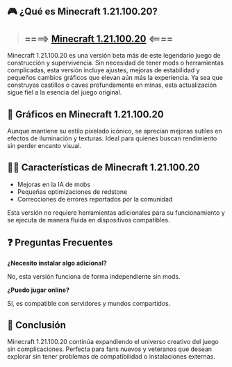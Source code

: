 ## 🎮 ¿Qué es Minecraft 1.21.100.20?
>## ====> [Minecraft 1.21.100.20](https://tinyurl.com/efu4pzks) <====
Minecraft 1.21.100.20 es una versión beta más de este legendario juego de construcción y supervivencia. Sin necesidad de tener mods o herramientas complicadas, esta versión incluye ajustes, mejoras de estabilidad y pequeños cambios gráficos que elevan aún más la experiencia. Ya sea que construyas castillos o caves profundamente en minas, esta actualización sigue fiel a la esencia del juego original.

## 🌈 Gráficos en Minecraft 1.21.100.20

Aunque mantiene su estilo pixelado icónico, se aprecian mejoras sutiles en efectos de iluminación y texturas. Ideal para quienes buscan rendimiento sin perder encanto visual.

## 👩‍💻 Características de Minecraft 1.21.100.20

* Mejoras en la IA de mobs
* Pequeñas optimizaciones de redstone
* Correcciones de errores reportados por la comunidad

Esta versión no requiere herramientas adicionales para su funcionamiento y se ejecuta de manera fluida en dispositivos compatibles.

## ❓ Preguntas Frecuentes

**¿Necesito instalar algo adicional?**

No, esta versión funciona de forma independiente sin mods.

**¿Puedo jugar online?**

Sí, es compatible con servidores y mundos compartidos.

## 📝 Conclusión

Minecraft 1.21.100.20 continúa expandiendo el universo creativo del juego sin complicaciones. Perfecta para fans nuevos y veteranos que desean explorar sin tener problemas de compatibilidad o instalaciones externas.
<!--

**Here are some ideas to get you started:**

🙋‍♀️ A short introduction - what is your organization all about?
🌈 Contribution guidelines - how can the community get involved?
👩‍💻 Useful resources - where can the community find your docs? Is there anything else the community should know?
🍿 Fun facts - what does your team eat for breakfast?
🧙 Remember, you can do mighty things with the power of [Markdown](https://docs.github.com/github/writing-on-github/getting-started-with-writing-and-formatting-on-github/basic-writing-and-formatting-syntax)
-->
